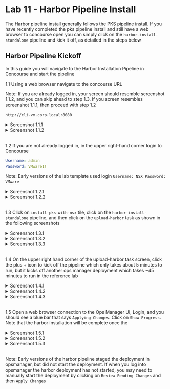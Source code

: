 # Lab 11 - Harbor Pipeline Install

The Harbor pipeline install generally follows the PKS pipeline install. If you have recently completed the pks pipeline install and still have a web browser to concourse open you can simply click on the `harbor-install-standalone` pipeline and kick it off, as detailed in the steps below

## Harbor Pipeline Kickoff

In this guide you will navigate to the Harbor Installation Pipeline in Concourse and start the pipeline

1.1 Using a web browser navigate to the concourse URL

Note: If you are already logged in, your screen should resemble screenshot 1.1.2, and you can skip ahead to step 1.3. If you screen resembles screenshot 1.1.1, then proceed with step 1.2

`http://cli-vm.corp.local:8080`

<details><summary>Screenshot 1.1.1</summary>
<img src="Images/2018-11-30-15-44-11.png">
</details>

<details><summary>Screenshot 1.1.2</summary>
<img src="Images/2018-11-30-15-45-51.png">
</details>
<br/>

1.2 If you are not already logged in, in the upper right-hand corner login to Concourse

```yaml
Username: admin
Password: VMware1!
```

Note: Early versions of the lab template used login `Username: NSX Password: VMware`

<details><summary>Screenshot 1.2.1</summary>
<img src="Images/2018-11-30-15-44-59.png">
</details>

<details><summary>Screenshot 1.2.2</summary>
<img src="Images/2018-12-04-09-53-22.png">
</details>
<br/>

1.3 Click on `install-pks-with-nsx` tile, click on the `harbor-install-standalone` pipeline, and then click on the `upload-harbor` task as shown in the following screenshots

<details><summary>Screenshot 1.3.1</summary>
<img src="Images/2018-12-04-10-43-27.png">
</details>

<details><summary>Screenshot 1.3.2</summary>
<img src="Images/2018-12-04-10-44-05.png">
</details>

<details><summary>Screenshot 1.3.3</summary>
<img src="Images/2018-12-04-10-45-28.png">
</details>
<br/>

1.4 On the upper right hand corner of the upload-harbor task screen, click the plus + icon to kick off the pipeline which only takes about 5 minutes to run, but it kicks off another ops manager deployment which takes ~45 minutes to run in the reference lab

<details><summary>Screenshot 1.4.1</summary>
<img src="Images/2018-12-04-10-47-45.png">
</details>

<details><summary>Screenshot 1.4.2</summary>
<img src="Images/2018-12-04-10-48-35.png">
</details>

<details><summary>Screenshot 1.4.3</summary>
<img src="Images/2018-12-04-10-55-23.png">
</details>
<br/>

1.5 Open a web browser connection to the Ops Manager UI, Login, and you should see a blue bar that says `Applying Changes`. Click on `Show Progress`. Note that the harbor installation will be complete once the 

<details><summary>Screenshot 1.5.1</summary>
<img src="Images/2018-12-04-11-00-54.png">
</details>

<details><summary>Screenshot 1.5.2</summary>
<img src="Images/2018-12-04-11-01-29.png">
</details>

<details><summary>Screenshot 1.5.3</summary>
Need screensot of applying changes screen on completion
</details>
<br/>

Note: Early versions of the harbor pipeline staged the deployment in opsmanager, but did not start the deployment. If when you log into opsmanager the harbor deployment has not started, you may need to manually start the deployment by clicking on `Review Pending Changes` and then `Apply Changes`